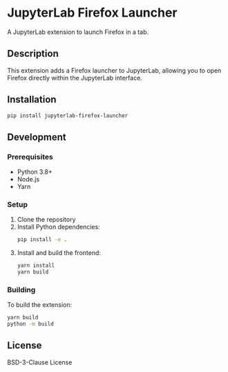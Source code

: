 # JupyterLab Firefox Launcher

A JupyterLab extension to launch Firefox in a tab.

## Description

This extension adds a Firefox launcher to JupyterLab, allowing you to open Firefox directly within the JupyterLab interface.

## Installation

```bash
pip install jupyterlab-firefox-launcher
```

## Development

### Prerequisites

- Python 3.8+
- Node.js
- Yarn

### Setup

1. Clone the repository
2. Install Python dependencies:
   ```bash
   pip install -e .
   ```
3. Install and build the frontend:
   ```bash
   yarn install
   yarn build
   ```

### Building

To build the extension:

```bash
yarn build
python -m build
```

## License

BSD-3-Clause License
